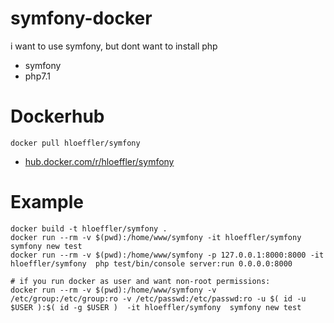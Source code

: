 # symfony-docker

i want to use symfony, but dont want to install php

* symfony
* php7.1

Dockerhub
=========
`docker pull hloeffler/symfony`
* [hub.docker.com/r/hloeffler/symfony](https://hub.docker.com/r/hloeffler/symfony/)


Example
=======


```
docker build -t hloeffler/symfony .
docker run --rm -v $(pwd):/home/www/symfony -it hloeffler/symfony  symfony new test
docker run --rm -v $(pwd):/home/www/symfony -p 127.0.0.1:8000:8000 -it hloeffler/symfony  php test/bin/console server:run 0.0.0.0:8000

# if you run docker as user and want non-root permissions:
docker run --rm -v $(pwd):/home/www/symfony -v /etc/group:/etc/group:ro -v /etc/passwd:/etc/passwd:ro -u $( id -u $USER ):$( id -g $USER )  -it hloeffler/symfony  symfony new test

```

